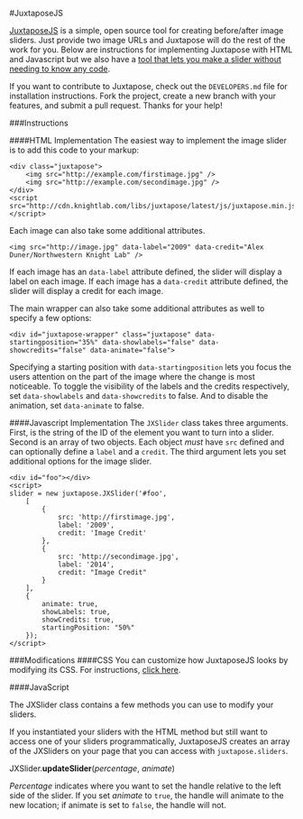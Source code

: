 #JuxtaposeJS

[JuxtaposeJS](juxtapose.knightlab.com) is a simple, open source tool for creating before/after image sliders. Just provide two image URLs and Juxtapose will do the rest of the work for you. Below are instructions for implementing Juxtapose with HTML and Javascript but we also have a [tool that lets you make a slider without needing to know any code](juxtapose.knightlab.com).

If you want to contribute to Juxtapose, check out the `DEVELOPERS.md` file for installation instructions. Fork the project, create a new branch with your features, and submit a pull request. Thanks for your help!

###Instructions

####HTML Implementation
The easiest way to implement the image slider is to add this code to your markup:

    <div class="juxtapose">
        <img src="http://example.com/firstimage.jpg" />
        <img src="http://example.com/secondimage.jpg" />
    </div>
    <script src="http://cdn.knightlab.com/libs/juxtapose/latest/js/juxtapose.min.js"></script>

Each image can also take some additional attributes.

    <img src="http://image.jpg" data-label="2009" data-credit="Alex Duner/Northwestern Knight Lab" />

If each image has an `data-label` attribute defined, the slider will display a label on each image. If each image has a `data-credit` attribute defined, the slider will display a credit for each image.

The main wrapper can also take some additional attributes as well to specify a few options:

    <div id="juxtapose-wrapper" class="juxtapose" data-startingposition="35%" data-showlabels="false" data-showcredits="false" data-animate="false">

Specifying a starting position with `data-startingposition` lets you focus the users attention on the part of the image where the change is most noticeable. To toggle the visibility of the labels and the credits respectively, set `data-showlabels` and `data-showcredits` to false. And to disable the animation, set `data-animate` to false.


####Javascript Implementation
The `JXSlider` class takes three arguments. First, is the string of the ID of the element you want to turn into a slider. Second is an array of two objects. Each object *must* have `src` defined and can optionally define a `label` and a `credit`. The third argument lets you set additional options for the image slider.

    <div id="foo"></div>
    <script>
    slider = new juxtapose.JXSlider('#foo',
        [
            {
                src: 'http://firstimage.jpg',
                label: '2009',
                credit: 'Image Credit'
            },
            {
                src: 'http://secondimage.jpg',
                label: '2014',
                credit: "Image Credit"
            }
        ],
        {
            animate: true,
            showLabels: true,
            showCredits: true,
            startingPosition: "50%"
        });
    </script>

###Modifications
####CSS
You can customize how JuxtaposeJS looks by modifying its CSS. For instructions, [click here](https://github.com/NUKnightLab/juxtapose/wiki/Styling-the-Slider).

####JavaScript

The JXSlider class contains a few methods you can use to modify your sliders.

If you instantiated your sliders with the HTML method but still want to access one of your sliders programmatically, JuxtaposeJS creates an array of the JXSliders on your page that you can access with `juxtapose.sliders`.

JXSlider.**updateSlider**(*percentage*, *animate*)

*Percentage* indicates where you want to set the handle relative to the left side of the slider. If you set *animate* to `true`, the handle will animate to the new location; if animate is set to `false`, the handle will not.
